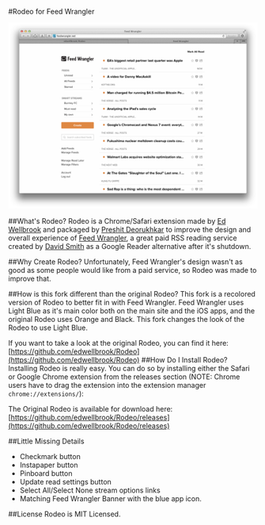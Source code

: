 #Rodeo for Feed Wrangler

![Rodeo Preview](https://github.com/edwellbrook/Rodeo/raw/master/preview.png "Rodeo Safari Exension")

##What's Rodeo?
Rodeo is a Chrome/Safari extension made by [Ed Wellbrook](http://edwellbrook.com/) and packaged by [Preshit Deorukhkar](http://nuclearbits.com/) to improve the design and overall experience of [Feed Wrangler](http://feedwrangler.net), a great paid RSS reading service created by [David Smith](http://david-smith.org) as a Google Reader alternative after it's shutdown.

##Why Create Rodeo?
Unfortunately, Feed Wrangler's design wasn't as good as some people would like from a paid service, so Rodeo was made to improve that.

##How is this fork different than the original Rodeo?
This fork is a recolored version of Rodeo to better fit in with Feed Wrangler. Feed Wrangler uses Light Blue as it's main color both on the main site and the iOS apps, and the original Rodeo uses Orange and Black. This fork changes the look of the Rodeo to use Light Blue.

If you want to take a look at the original Rodeo, you can find it here: [https://github.com/edwellbrook/Rodeo](https://github.com/edwellbrook/Rodeo)
##How Do I Install Rodeo?
Installing Rodeo is really easy. You can do so by installing either the Safari or Google Chrome extension from the releases section (NOTE: Chrome users have to drag the extension into the extension manager `chrome://extensions/`):

The Original Rodeo is available for download here:
[https://github.com/edwellbrook/Rodeo/releases](https://github.com/edwellbrook/Rodeo/releases)

##Little Missing Details
- Checkmark button
- Instapaper button
- Pinboard button
- Update read settings button
- Select All/Select None stream options links
- Matching Feed Wrangler Banner with the blue app icon.

##License
Rodeo is MIT Licensed.
